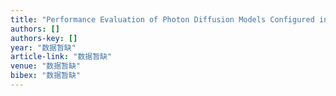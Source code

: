 ```yaml
---
title: "Performance Evaluation of Photon Diffusion Models Configured in Planar Source Illumination Geometry for Quantifying the Optical Properties of Turbid Media"
authors: []
authors-key: []
year: "数据暂缺"
article-link: "数据暂缺"
venue: "数据暂缺"
bibex: "数据暂缺"
---
```

